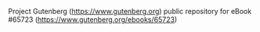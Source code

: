 Project Gutenberg (https://www.gutenberg.org) public repository for
eBook #65723 (https://www.gutenberg.org/ebooks/65723)
